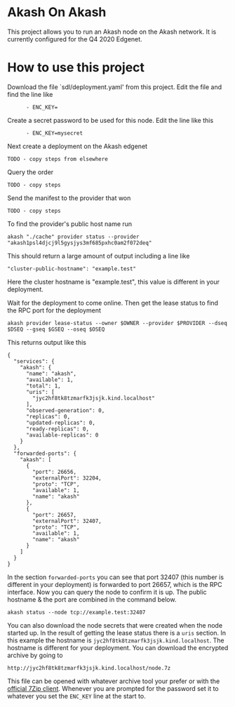 # Akash On Akash

This project allows you to run an Akash node on the Akash network. It is currently configured for the Q4 2020 Edgenet.

# How to use this project

Download the file `sdl/deployment.yaml' from this project. Edit the file and find the line like

```
      - ENC_KEY=
```

Create a secret password to be used for this node. Edit the line like this 

```
      - ENC_KEY=mysecret
```

Next create a deployment on the Akash edgenet

```
TODO - copy steps from elsewhere
```

Query the order

```
TODO - copy steps
```

Send the manifest to the provider that won

```
TODO - copy steps
```

To find the provider's public host name run 

```
akash "./cache" provider status --provider "akash1psl4djcj9l5gysjys3mf685pxhc0am2f072deq"
```

This should return a large amount of output including a line like

```
"cluster-public-hostname": "example.test"
```

Here the cluster hostname is "example.test", this value is different in your deployment.


Wait for the deployment to come online. Then get the lease status to find the RPC port for the deployment

```
akash provider lease-status --owner $OWNER --provider $PROVIDER --dseq $DSEQ --gseq $GSEQ --oseq $OSEQ
```

This returns output like this 

```
{
  "services": {
    "akash": {
      "name": "akash",
      "available": 1,
      "total": 1,
      "uris": [
        "jyc2hf8tk8tzmarfk3jsjk.kind.localhost"
      ],
      "observed-generation": 0,
      "replicas": 0,
      "updated-replicas": 0,
      "ready-replicas": 0,
      "available-replicas": 0
    }
  },
  "forwarded-ports": {
    "akash": [
      {
        "port": 26656,
        "externalPort": 32204,
        "proto": "TCP",
        "available": 1,
        "name": "akash"
      },
      {
        "port": 26657,
        "externalPort": 32407,
        "proto": "TCP",
        "available": 1,
        "name": "akash"
      }
    ]
  }
}
```

In the section `forwarded-ports` you can see that port 32407 (this number is different in your deployment) is forwarded to port 26657, 
which is the RPC interface. Now you can query the node to confirm it is up. The public hostname & the port are combined in the 
command below.

```
akash status --node tcp://example.test:32407
```

You can also download the node secrets that were created when the node started up. In the result of getting the lease status there
is a `uris` section. In this example the hostname is `jyc2hf8tk8tzmarfk3jsjk.kind.localhost`. The hostname is different for your deployment.
You can download the encrypted archive by going to 

```
http://jyc2hf8tk8tzmarfk3jsjk.kind.localhost/node.7z
```

This file can be opened with whatever archive tool your prefer or with the [official 7Zip client](https://www.7-zip.org/download.html).
Whenever you are prompted for the password set it to whatever you set the `ENC_KEY` line at the start to.
